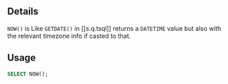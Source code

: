 

## Details

`NOW()` is Like `GETDATE()` in [[s.q.tsql]] returns a `DATETIME` value but also with the
relevant timezone info if casted to that.

## Usage

```sql
SELECT NOW();
```
